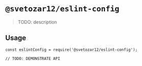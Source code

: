 # `@svetozar12/eslint-config`

> TODO: description

## Usage

```
const eslintConfig = require('@svetozar12/eslint-config');

// TODO: DEMONSTRATE API
```
